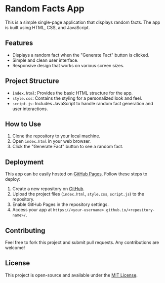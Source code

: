 # Random Facts App

This is a simple single-page application that displays random facts. The app is built using HTML, CSS, and JavaScript.

## Features

- Displays a random fact when the "Generate Fact" button is clicked.
- Simple and clean user interface.
- Responsive design that works on various screen sizes.

## Project Structure

- `index.html`: Provides the basic HTML structure for the app.
- `style.css`: Contains the styling for a personalized look and feel.
- `script.js`: Includes JavaScript to handle random fact generation and user interactions.

## How to Use

1. Clone the repository to your local machine.
2. Open `index.html` in your web browser.
3. Click the "Generate Fact" button to see a random fact.

## Deployment

This app can be easily hosted on [GitHub Pages](https://pages.github.com/). Follow these steps to deploy:

1. Create a new repository on [GitHub](https://github.com/).
2. Upload the project files (`index.html`, `style.css`, `script.js`) to the repository.
3. Enable GitHub Pages in the repository settings.
4. Access your app at `https://<your-username>.github.io/<repository-name>/`.

## Contributing

Feel free to fork this project and submit pull requests. Any contributions are welcome!

## License

This project is open-source and available under the [MIT License](https://opensource.org/licenses/MIT).
